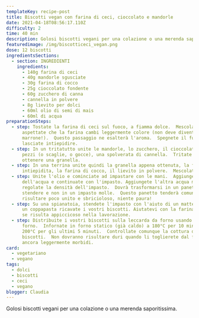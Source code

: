 ```yaml
---
templateKey: recipe-post
title: Biscotti vegan con farina di ceci, cioccolato e mandorle
date: 2021-04-18T08:56:17.110Z
difficulty: 2
time: 40 min
description: Golosi biscotti vegani per una colazione o una merenda saporitissima.
featuredimage: /img/biscotticeci_vegan.png
dose: 12 biscotti
ingredientsSections:
  - section: INGREDIENTI
    ingredients:
      - 140g farina di ceci
      - 40g mandorle sgusciate
      - 30g farina di cocco
      - 25g cioccolato fondente
      - 60g zucchero di canna
      - cannella in polvere
      - 8g lievito per dolci
      - 60ml olio di semi di mais
      - 60ml di acqua
preparationSteps:
  - step: Tostate la farina di ceci sul fuoco, a fiamma dolce.  Mescolate ed
      aspettate che la farina cambi leggermente colore (non deve diventare
      marrone!).  Questo passaggio ne esalterà l'aroma.  Spegnete il fuoco e
      lasciate intiepidire.
  - step: In un tritatutto unite le mandorle, lo zucchero, il cioccolato fondente a
      pezzi (o scaglie, o gocce), una spolverata di cannella.  Tritate fino ad
      ottenere una granella.
  - step: In una terrina unite quindi la granella appena ottenuta, la farina di ceci
      intiepidita, la farina di cocco, il lievito in polvere.  Mescolate.
  - step: Unite l'olio e cominciate ad impastare con le mani.  Aggiungete metà
      dell'acqua e continuate con l'impasto. Aggiungete l'altra acqua ma
      regolate la densità dell'impasto.  Dovrà trasformarsi in un panetto da
      stendere e non in un impasto molle.  Questo panetto tenderà comunque a
      risultare poco unito e sbricioloso, niente paura!
  - step: Su una spianatoia, stendete l'impasto con l'aiuto di un matterello e con
      un coppapasta ricavate i vostri biscotti. Aiutatevi con la farina di ceci
      se risulta appiccicoso nella lavorazione.
  - step: Distribuite i vostri biscotti sulla leccarda da forno usando della carta
      forno.  Infornate in forno statico (già caldo) a 180°C per 10 minuti e poi
      200°C per gli ultimi 5 minuti.  Controllate comunque la cottura dei vostri
      biscotti.  Non dovranno risultare duri quando li toglierete dal forno ma
      ancora leggermente morbidi.
card:
  - vegetariano
  - vegano
tags:
  - dolci
  - biscotti
  - ceci
  - vegano
blogger: Claudia
---
```

Golosi biscotti vegani per una colazione o una merenda saporitissima.